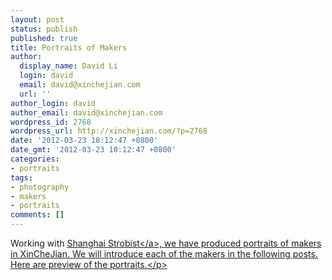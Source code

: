 ```yaml
---
layout: post
status: publish
published: true
title: Portraits of Makers
author:
  display_name: David Li
  login: david
  email: david@xinchejian.com
  url: ''
author_login: david
author_email: david@xinchejian.com
wordpress_id: 2768
wordpress_url: http://xinchejian.com/?p=2768
date: '2012-03-23 18:12:47 +0800'
date_gmt: '2012-03-23 10:12:47 +0800'
categories:
- portraits
tags:
- photography
- makers
- portraits
comments: []
---
```

<p><!--:en-->
<p>Working with <a href="http:&#47;&#47;www.flickr.com&#47;groups&#47;strobist_shanghai&#47;" target="_blank">Shanghai Strobist<&#47;a>, we have produced portraits of makers in XinCheJian. We will introduce each of the makers in the following posts. Here are preview of the portraits.<&#47;p></p>
<style>
#portraits img {<br />
  display:inline;<br />
}<br />
<&#47;style></p>
<div id="portraits">
<a href="http:&#47;&#47;www.flickr.com&#47;photos&#47;76398697@N08&#47;7005255735&#47;" title="Makers by xinchejian, on Flickr"><img src="http:&#47;&#47;farm8.staticflickr.com&#47;7063&#47;7005255735_a70d3ed1e5_m.jpg" width="159" height="240" alt="Makers"><&#47;a><a href="http:&#47;&#47;www.flickr.com&#47;photos&#47;76398697@N08&#47;7000562559&#47;" title="Portraits of Makers by xinchejian, on Flickr"><img src="http:&#47;&#47;farm7.staticflickr.com&#47;6045&#47;7000562559_561f699827_m.jpg" width="160" height="240" alt="Portraits of Makers"><&#47;a><a href="http:&#47;&#47;www.flickr.com&#47;photos&#47;76398697@N08&#47;7000556781&#47;" title="Portraits of Makers by xinchejian, on Flickr"><img src="http:&#47;&#47;farm8.staticflickr.com&#47;7133&#47;7000556781_08341b207a_m.jpg" width="160" height="240" alt="Portraits of Makers"><&#47;a><a href="http:&#47;&#47;www.flickr.com&#47;photos&#47;76398697@N08&#47;6854431304&#47;" title="Portraits of Makers by xinchejian, on Flickr"><img src="http:&#47;&#47;farm7.staticflickr.com&#47;6107&#47;6854431304_eeef251589_m.jpg" width="160" height="240" alt="Portraits of Makers"><&#47;a><a href="http:&#47;&#47;www.flickr.com&#47;photos&#47;76398697@N08&#47;6854426354&#47;" title="Portraits of Makers by xinchejian, on Flickr"><img src="http:&#47;&#47;farm8.staticflickr.com&#47;7129&#47;6854426354_4c75ce12b2_m.jpg" width="160" height="240" alt="Portraits of Makers"><&#47;a><a href="http:&#47;&#47;www.flickr.com&#47;photos&#47;76398697@N08&#47;7000545363&#47;" title="Portraits of Makers by xinchejian, on Flickr"><img src="http:&#47;&#47;farm7.staticflickr.com&#47;6058&#47;7000545363_4cc4e8b57a_m.jpg" width="160" height="240" alt="Portraits of Makers"><&#47;a><a href="http:&#47;&#47;www.flickr.com&#47;photos&#47;76398697@N08&#47;6854419454&#47;" title="Portraits of Makers by xinchejian, on Flickr"><img src="http:&#47;&#47;farm7.staticflickr.com&#47;6039&#47;6854419454_e82ecbd42f_m.jpg" width="160" height="240" alt="Portraits of Makers"><&#47;a><a href="http:&#47;&#47;www.flickr.com&#47;photos&#47;76398697@N08&#47;6854418430&#47;" title="Portraits of Makers by xinchejian, on Flickr"><img src="http:&#47;&#47;farm8.staticflickr.com&#47;7273&#47;6854418430_492a7f0780_m.jpg" width="159" height="240" alt="Portraits of Makers"><&#47;a><a href="http:&#47;&#47;www.flickr.com&#47;photos&#47;76398697@N08&#47;6854414758&#47;" title="Portraits of Makers by xinchejian, on Flickr"><img src="http:&#47;&#47;farm8.staticflickr.com&#47;7212&#47;6854414758_199283c110_m.jpg" width="160" height="240" alt="Portraits of Makers"><&#47;a><a href="http:&#47;&#47;www.flickr.com&#47;photos&#47;76398697@N08&#47;6854413334&#47;" title="Portraits of Makers by xinchejian, on Flickr"><img src="http:&#47;&#47;farm8.staticflickr.com&#47;7263&#47;6854413334_57cd7b68ae_m.jpg" width="160" height="240" alt="Portraits of Makers"><&#47;a><a href="http:&#47;&#47;www.flickr.com&#47;photos&#47;76398697@N08&#47;6854408474&#47;" title="Portraits of Makers by xinchejian, on Flickr"><img src="http:&#47;&#47;farm8.staticflickr.com&#47;7186&#47;6854408474_c3258bc69a_m.jpg" width="160" height="240" alt="Portraits of Makers"><&#47;a><a href="http:&#47;&#47;www.flickr.com&#47;photos&#47;76398697@N08&#47;7000527939&#47;" title="Portraits of Makers by xinchejian, on Flickr"><img src="http:&#47;&#47;farm8.staticflickr.com&#47;7272&#47;7000527939_9cfb4783fa_m.jpg" width="160" height="240" alt="Portraits of Makers"><&#47;a><br />
<a href="http:&#47;&#47;www.flickr.com&#47;photos&#47;76398697@N08&#47;6854454628&#47;" title="Portraits of Makers by xinchejian, on Flickr"><img src="http:&#47;&#47;farm7.staticflickr.com&#47;6039&#47;6854454628_5ce3fe1ba3_m.jpg" width="160" height="240" alt="Portraits of Makers"><&#47;a><a href="http:&#47;&#47;www.flickr.com&#47;photos&#47;76398697@N08&#47;7000567211&#47;" title="Portraits of Makers by xinchejian, on Flickr"><img src="http:&#47;&#47;farm8.staticflickr.com&#47;7068&#47;7000567211_9c891f6fc6_m.jpg" width="160" height="240" alt="Portraits of Makers"><&#47;a><a href="http:&#47;&#47;www.flickr.com&#47;photos&#47;76398697@N08&#47;6854434874&#47;" title="Portraits of Makers by xinchejian, on Flickr"><img src="http:&#47;&#47;farm8.staticflickr.com&#47;7072&#47;6854434874_fbd08795a8_n.jpg" width="320" height="213" alt="Portraits of Makers"><&#47;a><br />
<&#47;div><!--:--></p>
<p><!--:zh-->
<p>Working with <a href="http:&#47;&#47;www.flickr.com&#47;groups&#47;strobist_shanghai&#47;" target="_blank">Shanghai Strobist<&#47;a>, we have produced portraits of makers in XinCheJian. We will introduce each of the makers in the following posts. Here are preview of the portraits.<&#47;p></p>
<style>
#portraits img {<br />
  display:inline;<br />
}<br />
<&#47;style></p>
<div id="portraits">
<a href="http:&#47;&#47;www.flickr.com&#47;photos&#47;76398697@N08&#47;7005255735&#47;" title="Makers by xinchejian, on Flickr"><img src="http:&#47;&#47;farm8.staticflickr.com&#47;7063&#47;7005255735_a70d3ed1e5_m.jpg" width="159" height="240" alt="Makers"><&#47;a><a href="http:&#47;&#47;www.flickr.com&#47;photos&#47;76398697@N08&#47;7000562559&#47;" title="Portraits of Makers by xinchejian, on Flickr"><img src="http:&#47;&#47;farm7.staticflickr.com&#47;6045&#47;7000562559_561f699827_m.jpg" width="160" height="240" alt="Portraits of Makers"><&#47;a><a href="http:&#47;&#47;www.flickr.com&#47;photos&#47;76398697@N08&#47;7000556781&#47;" title="Portraits of Makers by xinchejian, on Flickr"><img src="http:&#47;&#47;farm8.staticflickr.com&#47;7133&#47;7000556781_08341b207a_m.jpg" width="160" height="240" alt="Portraits of Makers"><&#47;a><a href="http:&#47;&#47;www.flickr.com&#47;photos&#47;76398697@N08&#47;6854431304&#47;" title="Portraits of Makers by xinchejian, on Flickr"><img src="http:&#47;&#47;farm7.staticflickr.com&#47;6107&#47;6854431304_eeef251589_m.jpg" width="160" height="240" alt="Portraits of Makers"><&#47;a><a href="http:&#47;&#47;www.flickr.com&#47;photos&#47;76398697@N08&#47;6854426354&#47;" title="Portraits of Makers by xinchejian, on Flickr"><img src="http:&#47;&#47;farm8.staticflickr.com&#47;7129&#47;6854426354_4c75ce12b2_m.jpg" width="160" height="240" alt="Portraits of Makers"><&#47;a><a href="http:&#47;&#47;www.flickr.com&#47;photos&#47;76398697@N08&#47;7000545363&#47;" title="Portraits of Makers by xinchejian, on Flickr"><img src="http:&#47;&#47;farm7.staticflickr.com&#47;6058&#47;7000545363_4cc4e8b57a_m.jpg" width="160" height="240" alt="Portraits of Makers"><&#47;a><a href="http:&#47;&#47;www.flickr.com&#47;photos&#47;76398697@N08&#47;6854419454&#47;" title="Portraits of Makers by xinchejian, on Flickr"><img src="http:&#47;&#47;farm7.staticflickr.com&#47;6039&#47;6854419454_e82ecbd42f_m.jpg" width="160" height="240" alt="Portraits of Makers"><&#47;a><a href="http:&#47;&#47;www.flickr.com&#47;photos&#47;76398697@N08&#47;6854418430&#47;" title="Portraits of Makers by xinchejian, on Flickr"><img src="http:&#47;&#47;farm8.staticflickr.com&#47;7273&#47;6854418430_492a7f0780_m.jpg" width="159" height="240" alt="Portraits of Makers"><&#47;a><a href="http:&#47;&#47;www.flickr.com&#47;photos&#47;76398697@N08&#47;6854414758&#47;" title="Portraits of Makers by xinchejian, on Flickr"><img src="http:&#47;&#47;farm8.staticflickr.com&#47;7212&#47;6854414758_199283c110_m.jpg" width="160" height="240" alt="Portraits of Makers"><&#47;a><a href="http:&#47;&#47;www.flickr.com&#47;photos&#47;76398697@N08&#47;6854413334&#47;" title="Portraits of Makers by xinchejian, on Flickr"><img src="http:&#47;&#47;farm8.staticflickr.com&#47;7263&#47;6854413334_57cd7b68ae_m.jpg" width="160" height="240" alt="Portraits of Makers"><&#47;a><a href="http:&#47;&#47;www.flickr.com&#47;photos&#47;76398697@N08&#47;6854408474&#47;" title="Portraits of Makers by xinchejian, on Flickr"><img src="http:&#47;&#47;farm8.staticflickr.com&#47;7186&#47;6854408474_c3258bc69a_m.jpg" width="160" height="240" alt="Portraits of Makers"><&#47;a><a href="http:&#47;&#47;www.flickr.com&#47;photos&#47;76398697@N08&#47;7000527939&#47;" title="Portraits of Makers by xinchejian, on Flickr"><img src="http:&#47;&#47;farm8.staticflickr.com&#47;7272&#47;7000527939_9cfb4783fa_m.jpg" width="160" height="240" alt="Portraits of Makers"><&#47;a><br />
<a href="http:&#47;&#47;www.flickr.com&#47;photos&#47;76398697@N08&#47;6854454628&#47;" title="Portraits of Makers by xinchejian, on Flickr"><img src="http:&#47;&#47;farm7.staticflickr.com&#47;6039&#47;6854454628_5ce3fe1ba3_m.jpg" width="160" height="240" alt="Portraits of Makers"><&#47;a><a href="http:&#47;&#47;www.flickr.com&#47;photos&#47;76398697@N08&#47;7000567211&#47;" title="Portraits of Makers by xinchejian, on Flickr"><img src="http:&#47;&#47;farm8.staticflickr.com&#47;7068&#47;7000567211_9c891f6fc6_m.jpg" width="160" height="240" alt="Portraits of Makers"><&#47;a><a href="http:&#47;&#47;www.flickr.com&#47;photos&#47;76398697@N08&#47;6854434874&#47;" title="Portraits of Makers by xinchejian, on Flickr"><img src="http:&#47;&#47;farm8.staticflickr.com&#47;7072&#47;6854434874_fbd08795a8_n.jpg" width="320" height="213" alt="Portraits of Makers"><&#47;a><br />
<&#47;div><!--:--></p>
